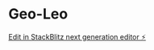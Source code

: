 # Geo-Leo

[Edit in StackBlitz next generation editor ⚡️](https://stackblitz.com/~/github.com/MBTJcodes/Geo-Leo)